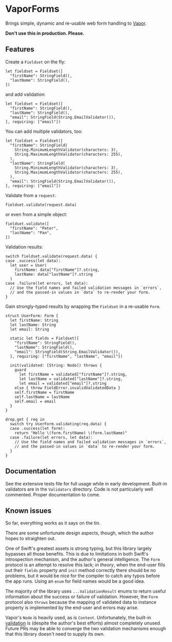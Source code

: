 # VaporForms

Brings simple, dynamic and re-usable web form handling to
[Vapor](https://github.com/vapor/vapor).

**Don't use this in production. Please.**

## Features

Create a `Fieldset` on the fly:

    let fieldset = Fieldset([
      "firstName": StringField(),
      "lastName": StringField(),
    ])

and add validation:

    let fieldset = Fieldset([
      "firstName": StringField(),
      "lastName": StringField(),
      "email": StringField(String.EmailValidator()),
    ], requiring: ["email"])

You can add multiple validators, too:

    let fieldset = Fieldset([
      "firstName": StringField(
        String.MinimumLengthValidator(characters: 3),
        String.MaximumLengthValidator(characters: 255),
      ),
      "lastName": StringField(
        String.MinimumLengthValidator(characters: 3),
        String.MaximumLengthValidator(characters: 255),
      ),
      "email": StringField(String.EmailValidator()),
    ], requiring: ["email"])

Validate from a `request`:

    fieldset.validate(request.data)

or even from a simple object:

    fieldset.validate([
      "firstName": "Peter",
      "lastName": "Pan",
    ])

Validation results:

    switch fieldset.validate(request.data) {
    case .success(let data):
      let user = User(
        firstName: data["firstName"]?.string,
        lastName: data["lastName"]?.string
      )
    case .failure(let errors, let data):
      // Use the field names and failed validation messages in `errors`,
      // and the passed-in values in `data` to re-render your form.
    }

Gain strongly-typed results by wrapping the `Fieldset` in a re-usable `Form`.

    struct UserForm: Form {
      let firstName: String
      let lastName: String
      let email: String
      
      static let fields = Fieldset([
        "firstName": StringField(),
        "lastName": StringField(),
        "email": StringField(String.EmailValidator()),
      ], requiring: ["firstName", "lastName", "email"])
      
      init(validated: [String: Node]) throws {
        guard
          let firstName = validated["firstName"]?.string,
          let lastName = validated["lastName"]?.string,
          let email = validated["email"]?.string
        else { throw FieldError.invalidValidatedData }
        self.firstName = firstName
        self.lastName = lastName
        self.email = email
      }
    }
    
    drop.get { req in
      switch try UserForm.validating(req.data) {
      case .success(let form):
        return "Hello \(form.firstName) \(form.lastName)"
      case .failure(let errors, let data):
        // Use the field names and failed validation messages in `errors`,
        // and the passed-in values in `data` to re-render your form.
      }
    }

## Documentation

See the extensive tests file for full usage while in early development.
Built-in validators are in the `Validators` directory.
Code is not particularly well commented.
Proper documentation to come.

## Known issues

So far, everything works as it says on the tin.

There are some unfortunate design aspects, though, which the author hopes to
straighten out.

One of Swift's greatest assets is strong typing, but this library largely
bypasses all those benefits. This is due to limitations in both Swift's
introspection mechanism, and the author's general intelligence. The `Form`
protocol is an attempt to resolve this lack; *in theory*, when the end-user
fills out their `fields` property and `init` method correctly there should
be no problems, but it would be nice for the compiler to catch any typos
before the app runs. Using an `enum` for field names would be a good idea.

The majority of the library uses `...ValidationResult` enums to return useful
information about the success or failure of validation. However, the `Form`
protocol also `throws` because the mapping of validated data to instance
property is implemented by the end-user and errors may arise.

Vapor's `Node` is heavily used, as is `Content`. Unfortunately, the built-in
[validation](https://vapor.github.io/documentation/guide/validation.html)
is (despite the author's best efforts) almost completely unused. Future PRs
may be able to converge the two validation mechanisms enough that this library
doesn't need to supply its own.
